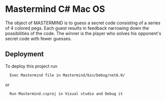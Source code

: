 
# Mastermind C# Mac OS

The object of MASTERMIND is to guess a secret code consisting of a series of 4 colored pegs. Each guest results in feedback narrowing down the possibilities of the code. The winner is the player who solves his opponent's secret code with fewer guesses.


## Deployment

To deploy this project run

```bash
  Exec Mastermind file in Mastermind/bin/Debug/net6.0/
```

or

```bash
  Run Mastermind.csproj in Visual studio and Debug it
```
